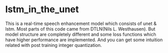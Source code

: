 # lstm_in_the_unet

This is a real-time speech enhancement model which consists of unet & lstm.
Most parts of this code came from DTLN(Nils L. Westhausen).
But model structure are completely different and some loss functions which have higher performance are implemented.
And you can get some intuition related with post training integer quantization.

